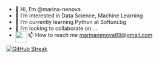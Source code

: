 - 👋 Hi, I’m @marina-nenova
- 👀 I’m interested in Data Science, Machine Learning
- 🌱 I’m currently learning Python at Softuni.bg
- 💞️ I’m looking to collaborate on ...
- 📫 How to reach me marinanenova89@gmail.com
<a href="https://www.linkedin.com/in/marina-nenova-915ba5222/" target="blank"><img align="left" src="https://upload.wikimedia.org/wikipedia/commons/c/ca/LinkedIn_logo_initials.png" height="30" /></a>

<!---
marina-nenova/marina-nenova is a ✨ special ✨ repository because its `README.md` (this file) appears on your GitHub profile.
You can click the Preview link to take a look at your changes.
--->


[![GitHub Streak](https://github-readme-streak-stats.herokuapp.com?user=marina-nenova)](https://git.io/streak-stats)
